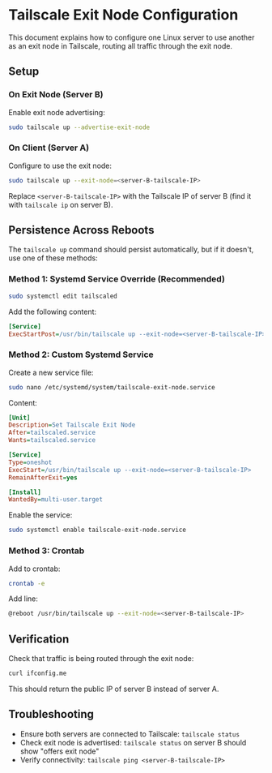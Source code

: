# Tailscale Exit Node Configuration

This document explains how to configure one Linux server to use another as an exit node in Tailscale, routing all traffic through the exit node.

## Setup

### On Exit Node (Server B)
Enable exit node advertising:
```bash
sudo tailscale up --advertise-exit-node
```

### On Client (Server A)
Configure to use the exit node:
```bash
sudo tailscale up --exit-node=<server-B-tailscale-IP>
```

Replace `<server-B-tailscale-IP>` with the Tailscale IP of server B (find it with `tailscale ip` on server B).

## Persistence Across Reboots

The `tailscale up` command should persist automatically, but if it doesn't, use one of these methods:

### Method 1: Systemd Service Override (Recommended)
```bash
sudo systemctl edit tailscaled
```

Add the following content:
```ini
[Service]
ExecStartPost=/usr/bin/tailscale up --exit-node=<server-B-tailscale-IP>
```

### Method 2: Custom Systemd Service
Create a new service file:
```bash
sudo nano /etc/systemd/system/tailscale-exit-node.service
```

Content:
```ini
[Unit]
Description=Set Tailscale Exit Node
After=tailscaled.service
Wants=tailscaled.service

[Service]
Type=oneshot
ExecStart=/usr/bin/tailscale up --exit-node=<server-B-tailscale-IP>
RemainAfterExit=yes

[Install]
WantedBy=multi-user.target
```

Enable the service:
```bash
sudo systemctl enable tailscale-exit-node.service
```

### Method 3: Crontab
Add to crontab:
```bash
crontab -e
```

Add line:
```bash
@reboot /usr/bin/tailscale up --exit-node=<server-B-tailscale-IP>
```

## Verification

Check that traffic is being routed through the exit node:
```bash
curl ifconfig.me
```

This should return the public IP of server B instead of server A.

## Troubleshooting

- Ensure both servers are connected to Tailscale: `tailscale status`
- Check exit node is advertised: `tailscale status` on server B should show "offers exit node"
- Verify connectivity: `tailscale ping <server-B-tailscale-IP>`